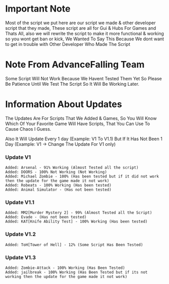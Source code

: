 # Important Note
Most of the script we put here are our script we made & other developer script that they made, These script are all for Gui & Hubs For Games 
and Thats All, also we will rewrite the script to make it more functional & working so you wont get ban or kick, We Wanted To Say This Because We dont want to get in trouble with Other Developer Who Made The Script

# Note From AdvanceFalling Team
Some Script Will Not Work Because We Havent Tested Them Yet So Please Be Patience Until We Test The Script So It Will Be Working Later.
# Information About Updates 
The Updates Are For Scripts That We Added & Games, So You Will Know Which Of Your Favorite Game Will Have Scripts, That You Can Use To Cause Chaos I Guess. 

Also It Will Update Every 1 day (Example: V1 To V1.1) But If It Has Not Been 1 Day (Example: V1 -> Change The Update For V1 only)
### Update V1
```
Added: Arsenal - 91% Working (Almost Tested all the script)
Added: DOORS - 100% Not Working (Not Working)
Added: Michael Zombie - 100% (Has been tested but if it did not work then the update for the game made it not work)
Added: Robeats - 100% Working (Has been tested)
Added: Animal Simulator - (Has not been tested)
```
### Update V1.1
```
Added: MM2[Murder Mystery 2] - 99% (Almost Tested all the Script)
Added: Evade - (Has not been tested)
Added: KAT[Knife Ability Test] - 100% Working (Has been tested)
```
### Update V1.2
```
Added: ToH[Tower of Hell] - 12% (Some Script Has Been Tested)
```
### Update V1.3
```
Added: Zombie-Attack - 100% Working (Has Been Tested)
Added: jailbreak - 100% Working (Has Been Tested but if its not working then the update for the game made it not work)
```
